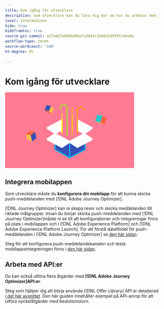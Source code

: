 ```yaml
---
title: Kom igång för utvecklare
description: Som utvecklare kan du lära dig mer om hur du arbetar med Journey Optimizer
level: Intermediate
hide: true
hidefromtoc: true
source-git-commit: a27a6d7ab96bd08e7a2601c2e86d1d9f0fc4be0a
workflow-type: tm+mt
source-wordcount: '148'
ht-degree: 0%

---
```


# Kom igång för utvecklare

![utvecklare](assets/do-not-localize/user-3.png)

## Integrera mobilappen

Som utvecklare måste du **konfigurera din mobilapp** för att kunna skicka push-meddelanden med [!DNL Adobe Journey Optimizer].

[!DNL Journey Optimizer] kan ni skapa resor och skicka meddelanden till riktade målgrupper. Innan du börjar skicka push-meddelanden med [!DNL Journey Optimizer]måste ni se till att konfigurationer och integreringar finns på plats i mobilappen och i [!DNL Adobe Experience Platform] och [!DNL Adobe Experience Platform Launch]. För att förstå dataflödet för push-meddelanden i [!DNL Adobe Journey Optimizer] se [den här sidan](../push-gs.md).

Steg för att konfigurera push-meddelandekanalen och testa mobilappsintegreringen finns i [den här sidan](../push-configuration.md).

## Arbeta med API:er

Du kan också utföra flera åtgärder med **[!DNL Adobe Journey Optimizer]API:er**.

Steg som hjälper dig att börja använda [!DNL Offer Library] API är detaljerad [i det här avsnittet](../offers/api-reference/getting-started.md). Den här guiden innehåller exempel på API-anrop för att utföra nyckelåtgärder med beslutsmotorn.

